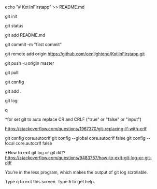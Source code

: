 echo "# KotlinFirstapp" >> README.md

git init

git status

git add README.md

git commit -m "first commit"

git remote add origin https://github.com/oenlighteno/KotlinFirstapp.git

git push -u origin master

git pull

git config

git add .

git log

q

*for set git to auto replace CR and CRLF ("true" or "false" or "input")

https://stackoverflow.com/questions/1967370/git-replacing-lf-with-crlf

git config core.autocrlf
git config --global core.autocrlf false
git config --local core.autocrlf false

*How to exit git log or git diff?
https://stackoverflow.com/questions/9483757/how-to-exit-git-log-or-git-diff

You're in the less program, which makes the output of git log scrollable.

Type q to exit this screen. Type h to get help.